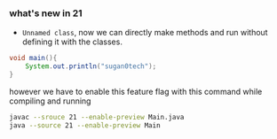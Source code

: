 ### what's new in 21 
- `Unnamed class`, now we can directly make methods and run without defining it with the classes.
```java
void main(){
	System.out.println("sugan0tech");
}
```
however we have to enable this feature flag with this command while compiling and running
```bash
javac --srouce 21 --enable-preview Main.java
java --source 21 --enable-preview Main
```